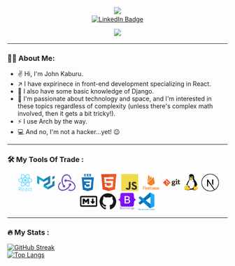 <div id="header" align="center">
  <img src="https://media1.giphy.com/media/bcKmIWkUMCjVm/giphy.gif?cid=ecf05e47vlw2na3hp1yotkox1mc41xoe5yubfxszy9yhpdb2&ep=v1_gifs_search&rid=giphy.gif&ct=g" width="300"/>
</div>
<div id="badges" align="center">
  <a href="your-linkedin-URL">
    <img src="https://img.shields.io/badge/LinkedIn-blue?style=for-the-badge&logo=linkedin&logoColor=white" alt="LinkedIn Badge"/>
  </a>
      
![](https://komarev.com/ghpvc/?username=blackninja81)
</div>

---


### :man_technologist: About Me:
- :v: Hi, I'm John Kaburu.
- :arrow_upper_right: I have expirinece in front-end development specializing in React.
- :snake: I also have some basic knowledge of Django.
- :seedling: I'm passionate about technology and space, and I'm interested in these topics regardless of complexity (unless there's complex math involved, then it gets a bit tricky!).
- :zap: I use Arch by the way.
- :computer: And no, I'm not a hacker...yet! 😉

---

### :hammer_and_wrench: My Tools Of Trade :
<div align="center">
  <img src="https://github.com/devicons/devicon/blob/master/icons/react/react-original-wordmark.svg" title="React" alt="React" width="40" height="40"/>&nbsp;
  <img src="https://github.com/devicons/devicon/blob/master/icons/materialui/materialui-original.svg" title="Material UI" alt="Material UI" width="40" height="40"/>&nbsp;
  <img src="https://github.com/devicons/devicon/blob/master/icons/redux/redux-original.svg" title="Redux" alt="Redux " width="40" height="40"/>&nbsp;
  <img src="https://github.com/devicons/devicon/blob/master/icons/css3/css3-plain-wordmark.svg"  title="CSS3" alt="CSS" width="40" height="40"/>&nbsp;
  <img src="https://github.com/devicons/devicon/blob/master/icons/html5/html5-original.svg" title="HTML5" alt="HTML" width="40" height="40"/>&nbsp;
  <img src="https://github.com/devicons/devicon/blob/master/icons/javascript/javascript-original.svg" title="JavaScript" alt="JavaScript" width="40" height="40"/>&nbsp;
  <img src="https://github.com/devicons/devicon/blob/master/icons/firebase/firebase-plain-wordmark.svg" title="Firebase" alt="Firebase" width="40" height="40"/>&nbsp;
  <img src="https://github.com/devicons/devicon/blob/master/icons/git/git-original-wordmark.svg" title="Git" **alt="Git" width="40" height="40"/>
  <img src="https://raw.githubusercontent.com/devicons/devicon/55609aa5bd817ff167afce0d965585c92040787a/icons/linux/linux-original.svg" title="linux" **alt="linux" width="40" height="40"/>
  <img src="https://raw.githubusercontent.com/devicons/devicon/55609aa5bd817ff167afce0d965585c92040787a/icons/nextjs/nextjs-line.svg" title="next" **alt="next" width="40" height="40"/>
  <img src="https://raw.githubusercontent.com/devicons/devicon/55609aa5bd817ff167afce0d965585c92040787a/icons/markdown/markdown-original.svg" title="markdown" **alt="markdown" width="40" height="40"/>
  <img src="https://raw.githubusercontent.com/devicons/devicon/55609aa5bd817ff167afce0d965585c92040787a/icons/github/github-original.svg" title="linux" **alt="linux" width="40" height="40"/>
  <img src="https://raw.githubusercontent.com/devicons/devicon/55609aa5bd817ff167afce0d965585c92040787a/icons/bootstrap/bootstrap-original-wordmark.svg" title="bootstrap" **alt="bootstrap" width="40" height="40"/>
  <img src="https://raw.githubusercontent.com/devicons/devicon/55609aa5bd817ff167afce0d965585c92040787a/icons/vscode/vscode-original-wordmark.svg" title="vscode" **alt="vscode" width="40" height="40"/>
</div>

---

### :fire: My Stats :
[![GitHub Streak](http://github-readme-streak-stats.herokuapp.com?user=blackninja81&theme=dark&exclude_days=Sun)](https://git.io/streak-stats)
<br>
[![Top Langs](https://github-readme-stats.vercel.app/api/top-langs/?username=blackninja81&layout=compact&theme=vision-friendly-dark)](https://github.com/anuraghazra/github-readme-stats)
